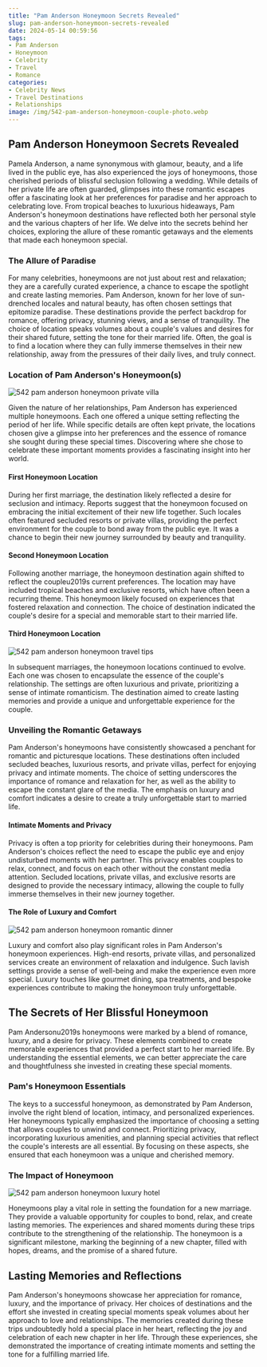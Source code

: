 ```yaml
---
title: "Pam Anderson Honeymoon Secrets Revealed"
slug: pam-anderson-honeymoon-secrets-revealed
date: 2024-05-14 00:59:56
tags:
- Pam Anderson
- Honeymoon
- Celebrity
- Travel
- Romance
categories:
- Celebrity News
- Travel Destinations
- Relationships
image: /img/542-pam-anderson-honeymoon-couple-photo.webp 
---
```

## Pam Anderson Honeymoon Secrets Revealed

Pamela Anderson, a name synonymous with glamour, beauty, and a life lived in the public eye, has also experienced the joys of honeymoons, those cherished periods of blissful seclusion following a wedding. While details of her private life are often guarded, glimpses into these romantic escapes offer a fascinating look at her preferences for paradise and her approach to celebrating love. From tropical beaches to luxurious hideaways, Pam Anderson's honeymoon destinations have reflected both her personal style and the various chapters of her life. We delve into the secrets behind her choices, exploring the allure of these romantic getaways and the elements that made each honeymoon special.

### The Allure of Paradise

For many celebrities, honeymoons are not just about rest and relaxation; they are a carefully curated experience, a chance to escape the spotlight and create lasting memories. Pam Anderson, known for her love of sun-drenched locales and natural beauty, has often chosen settings that epitomize paradise. These destinations provide the perfect backdrop for romance, offering privacy, stunning views, and a sense of tranquility. The choice of location speaks volumes about a couple's values and desires for their shared future, setting the tone for their married life. Often, the goal is to find a location where they can fully immerse themselves in their new relationship, away from the pressures of their daily lives, and truly connect.

### Location of Pam Anderson's Honeymoon(s)

![542 pam anderson honeymoon private villa](/img/542-pam-anderson-honeymoon-private-villa.webp)

Given the nature of her relationships, Pam Anderson has experienced multiple honeymoons. Each one offered a unique setting reflecting the period of her life. While specific details are often kept private, the locations chosen give a glimpse into her preferences and the essence of romance she sought during these special times. Discovering where she chose to celebrate these important moments provides a fascinating insight into her world.

#### First Honeymoon Location

During her first marriage, the destination likely reflected a desire for seclusion and intimacy. Reports suggest that the honeymoon focused on embracing the initial excitement of their new life together. Such locales often featured secluded resorts or private villas, providing the perfect environment for the couple to bond away from the public eye. It was a chance to begin their new journey surrounded by beauty and tranquility.

#### Second Honeymoon Location

Following another marriage, the honeymoon destination again shifted to reflect the coupleu2019s current preferences. The location may have included tropical beaches and exclusive resorts, which have often been a recurring theme. This honeymoon likely focused on experiences that fostered relaxation and connection. The choice of destination indicated the couple's desire for a special and memorable start to their married life.

#### Third Honeymoon Location

![542 pam anderson honeymoon travel tips](/img/542-pam-anderson-honeymoon-travel-tips.webp)

In subsequent marriages, the honeymoon locations continued to evolve. Each one was chosen to encapsulate the essence of the couple's relationship. The settings are often luxurious and private, prioritizing a sense of intimate romanticism. The destination aimed to create lasting memories and provide a unique and unforgettable experience for the couple.

### Unveiling the Romantic Getaways

Pam Anderson's honeymoons have consistently showcased a penchant for romantic and picturesque locations. These destinations often included secluded beaches, luxurious resorts, and private villas, perfect for enjoying privacy and intimate moments. The choice of setting underscores the importance of romance and relaxation for her, as well as the ability to escape the constant glare of the media. The emphasis on luxury and comfort indicates a desire to create a truly unforgettable start to married life.

#### Intimate Moments and Privacy

Privacy is often a top priority for celebrities during their honeymoons. Pam Anderson's choices reflect the need to escape the public eye and enjoy undisturbed moments with her partner. This privacy enables couples to relax, connect, and focus on each other without the constant media attention. Secluded locations, private villas, and exclusive resorts are designed to provide the necessary intimacy, allowing the couple to fully immerse themselves in their new journey together.

#### The Role of Luxury and Comfort

![542 pam anderson honeymoon romantic dinner](/img/542-pam-anderson-honeymoon-romantic-dinner.webp)

Luxury and comfort also play significant roles in Pam Anderson's honeymoon experiences. High-end resorts, private villas, and personalized services create an environment of relaxation and indulgence. Such lavish settings provide a sense of well-being and make the experience even more special. Luxury touches like gourmet dining, spa treatments, and bespoke experiences contribute to making the honeymoon truly unforgettable.

## The Secrets of Her Blissful Honeymoon

Pam Andersonu2019s honeymoons were marked by a blend of romance, luxury, and a desire for privacy. These elements combined to create memorable experiences that provided a perfect start to her married life. By understanding the essential elements, we can better appreciate the care and thoughtfulness she invested in creating these special moments.

### Pam's Honeymoon Essentials

The keys to a successful honeymoon, as demonstrated by Pam Anderson, involve the right blend of location, intimacy, and personalized experiences. Her honeymoons typically emphasized the importance of choosing a setting that allows couples to unwind and connect. Prioritizing privacy, incorporating luxurious amenities, and planning special activities that reflect the couple's interests are all essential. By focusing on these aspects, she ensured that each honeymoon was a unique and cherished memory.

### The Impact of Honeymoon

![542 pam anderson honeymoon luxury hotel](/img/542-pam-anderson-honeymoon-luxury-hotel.webp)

Honeymoons play a vital role in setting the foundation for a new marriage. They provide a valuable opportunity for couples to bond, relax, and create lasting memories. The experiences and shared moments during these trips contribute to the strengthening of the relationship. The honeymoon is a significant milestone, marking the beginning of a new chapter, filled with hopes, dreams, and the promise of a shared future.

## Lasting Memories and Reflections

Pam Anderson's honeymoons showcase her appreciation for romance, luxury, and the importance of privacy. Her choices of destinations and the effort she invested in creating special moments speak volumes about her approach to love and relationships. The memories created during these trips undoubtedly hold a special place in her heart, reflecting the joy and celebration of each new chapter in her life. Through these experiences, she demonstrated the importance of creating intimate moments and setting the tone for a fulfilling married life.

